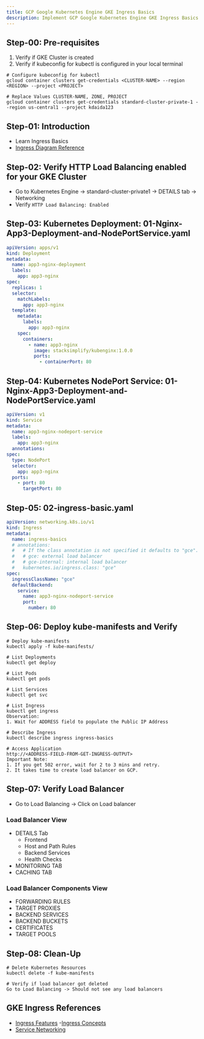 ```yaml
---
title: GCP Google Kubernetes Engine GKE Ingress Basics
description: Implement GCP Google Kubernetes Engine GKE Ingress Basics
---
```

## Step-00: Pre-requisites
1. Verify if GKE Cluster is created
2. Verify if kubeconfig for kubectl is configured in your local terminal
```t
# Configure kubeconfig for kubectl
gcloud container clusters get-credentials <CLUSTER-NAME> --region <REGION> --project <PROJECT>

# Replace Values CLUSTER-NAME, ZONE, PROJECT
gcloud container clusters get-credentials standard-cluster-private-1 --region us-central1 --project kdaida123
```

## Step-01: Introduction
- Learn Ingress Basics
- [Ingress Diagram Reference](https://cloud.google.com/kubernetes-engine/docs/concepts/ingress#ingress_to_resource_mappings)

## Step-02: Verify HTTP Load Balancing enabled for your GKE Cluster
- Go to Kubernetes Engine -> standard-cluster-private1 -> DETAILS tab -> Networking
- Verify `HTTP Load Balancing: Enabled` 


## Step-03: Kubernetes Deployment: 01-Nginx-App3-Deployment-and-NodePortService.yaml
```yaml
apiVersion: apps/v1
kind: Deployment
metadata:
  name: app3-nginx-deployment
  labels:
    app: app3-nginx
spec:
  replicas: 1
  selector:
    matchLabels:
      app: app3-nginx
  template:
    metadata:
      labels:
        app: app3-nginx
    spec:
      containers:
        - name: app3-nginx
          image: stacksimplify/kubenginx:1.0.0
          ports:
            - containerPort: 80
```

## Step-04: Kubernetes NodePort Service: 01-Nginx-App3-Deployment-and-NodePortService.yaml
```yaml
apiVersion: v1
kind: Service
metadata:
  name: app3-nginx-nodeport-service
  labels:
    app: app3-nginx
  annotations:
spec:
  type: NodePort
  selector:
    app: app3-nginx
  ports:
    - port: 80
      targetPort: 80
```

## Step-05: 02-ingress-basic.yaml
```yaml
apiVersion: networking.k8s.io/v1
kind: Ingress
metadata:
  name: ingress-basics
  # annotations:
  #   # If the class annotation is not specified it defaults to "gce".
  #   # gce: external load balancer
  #   # gce-internal: internal load balancer
  #   kubernetes.io/ingress.class: "gce"  
spec:
  ingressClassName: "gce"
  defaultBackend:
    service:
      name: app3-nginx-nodeport-service
      port:
        number: 80                   
```

## Step-06: Deploy kube-manifests and Verify
```t
# Deploy kube-manifests
kubectl apply -f kube-manifests/

# List Deployments
kubectl get deploy

# List Pods
kubectl get pods

# List Services
kubectl get svc

# List Ingress
kubectl get ingress
Observation:
1. Wait for ADDRESS field to populate the Public IP Address

# Describe Ingress 
kubectl describe ingress ingress-basics

# Access Application
http://<ADDRESS-FIELD-FROM-GET-INGRESS-OUTPUT>
Important Note:
1. If you get 502 error, wait for 2 to 3 mins and retry. 
2. It takes time to create load balancer on GCP.
```

## Step-07: Verify Load Balancer
- Go to Load Balancing -> Click on Load balancer
### Load Balancer View 
- DETAILS Tab
  - Frontend
  - Host and Path Rules
  - Backend Services
  - Health Checks
- MONITORING TAB
- CACHING TAB 
### Load Balancer Components View
- FORWARDING RULES
- TARGET PROXIES
- BACKEND SERVICES
- BACKEND BUCKETS
- CERTIFICATES
- TARGET POOLS

## Step-08: Clean-Up
```t
# Delete Kubernetes Resources
kubectl delete -f kube-manifests

# Verify if load balancer got deleted
Go to Load Balancing -> Should not see any load balancers
```
 

## GKE Ingress References
- [Ingress Features](https://cloud.google.com/kubernetes-engine/docs/how-to/ingress-features)
-[Ingress Concepts](https://cloud.google.com/kubernetes-engine/docs/concepts/ingress)
- [Service Networking](https://cloud.google.com/kubernetes-engine/docs/concepts/service-networking)